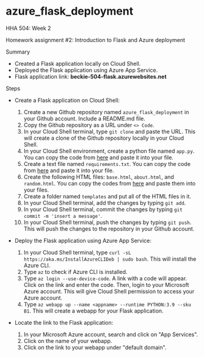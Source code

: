 # azure_flask_deployment
HHA 504: Week 2

Homework assignment #2: Introduction to Flask and Azure deployment

Summary
- Created a Flask application locally on Cloud Shell.
- Deployed the Flask application using Azure App Service.
- Flask application link: **beckie-504-flask.azurewebsites.net**

Steps
- Create a Flask application on Cloud Shell:
    1. Create a new Github repository named `azure_flask_deployment` in your Github account. Include a README.md file.
    2. Copy the Github repository as a URL under `<> Code`.
    3. In your Cloud Shell terminal, type `git clone` and paste the URL. This will create a clone of the Github repository locally in your Cloud Shell.
    4. In your Cloud Shell environment, create a python file named `app.py`. You can copy the code from [here](https://github.com/Beczheng/azure_flask_deployment/blob/main/app.py) and paste it into your file.
    5. Create a text file named `requirements.txt`. You can copy the code from [here](https://github.com/Beczheng/azure_flask_deployment/blob/main/requirements.txt) and paste it into your file.
    6. Create the following HTML files: `base.html`, `about.html`, and `random.html`. You can copy the codes from [here](https://github.com/Beczheng/azure_flask_deployment/tree/main/templates) and paste them into your files.
    7. Create a folder named `templates` and put all of the HTML files in it.
    8. In your Cloud Shell terminal, add the changes by typing `git add`.
    9. In your Cloud Shell terminal, commit the changes by typing `git commit -m 'insert a message'`.
    10. In your Cloud Shell terminal, push the changes by typing `git push`. This will push the changes to the repository in your Github account.

- Deploy the Flask application using Azure App Service:
    1. In your Cloud Shell terminal, type `curl -sL https://aka.ms/InstallAzureCLIDeb | sudo bash`. This will install the Azure CLI.
    2. Type `az` to check if Azure CLI is installed.
    3. Type `az login --use-device-code`. A link with a code will appear. Click on the link and enter the code. Then, login to your Microsoft Azure account. This will give Cloud Shell permission to access your Azure account. 
    3. Type `az webapp up --name <appname> --runtime PYTHON:3.9 --sku B1`. This will create a webapp for your Flask application.

- Locate the link to the Flask application: 
    1. In your Microsoft Azure account, search and click on "App Services".
    2. Click on the name of your webapp.
    3. Click on the link to your webapp under "default domain".






